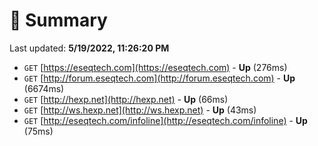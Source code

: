 # 📖 Summary
Last updated: **5/19/2022, 11:26:20 PM**

- `GET` [https://eseqtech.com](https://eseqtech.com) - **Up** (276ms)
- `GET` [http://forum.eseqtech.com](http://forum.eseqtech.com) - **Up** (6674ms)
- `GET` [http://hexp.net](http://hexp.net) - **Up** (66ms)
- `GET` [http://ws.hexp.net](http://ws.hexp.net) - **Up** (43ms)
- `GET` [http://eseqtech.com/infoline](http://eseqtech.com/infoline) - **Up** (75ms)
